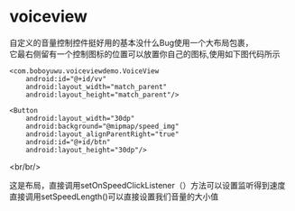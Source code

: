 # voiceview

自定义的音量控制控件挺好用的基本没什么Bug使用一个大布局包裹，<br/>
它最右侧留有一个控制图标的位置可以放置你自己的图标,使用如下图代码所示<br/>

<?xml version="1.0" encoding="utf-8"?>
<RelativeLayout xmlns:android="http://schemas.android.com/apk/res/android"
    xmlns:tools="http://schemas.android.com/tools" android:id="@+id/activity_main"
    android:layout_width="100dp"
                android:layout_height="30dp"
    tools:context="com.boboyuwu.voiceviewdemo.MainActivity">

    <com.boboyuwu.voiceviewdemo.VoiceView
        android:id="@+id/vv"
        android:layout_width="match_parent"
        android:layout_height="match_parent"/>

    <Button
        android:layout_width="30dp"
        android:background="@mipmap/speed_img"
        android:layout_alignParentRight="true"
        android:id="@+id/btn"
        android:layout_height="30dp"/>

</RelativeLayout> <br/br/>

这是布局，直接调用setOnSpeedClickListener（）方法可以设置监听得到速度<br/>
直接调用setSpeedLength()可以直接设置我们音量的大小值
